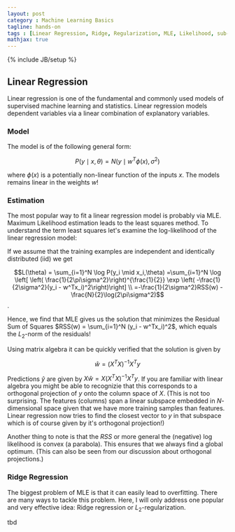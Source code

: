 ```yaml
---
layout: post
category : Machine Learning Basics
tagline: hands-on
tags : [Linear Regression, Ridge, Regularization, MLE, Likelihood, sub-space, Regularization, Gaussian, Prior]
mathjax: true
---
```

{% include JB/setup %}

## Linear Regression 

Linear regression is one of the fundamental and commonly used models of supervised machine learning and statistics. Linear regression models dependent variables via a linear combination of explanatory variables.

### Model

The model is of the following general form:

$$P(y \mid x,\theta) = N(y \mid w^T\phi(x),\sigma^2) $$

where $\phi(x)$ is a potentially non-linear function of the inputs $x$. The models remains linear in the weights $w$!

### Estimation

The most popular way to fit a linear regression model is probably via MLE. Maximum Likelihood estimation leads to the least squares method. To understand the term least squares let's examine the log-likelihood of the linear regression model:

If we assume that the training examples are independent and identically distributed (iid) we get

$$L(\theta) = \sum_{i=1}^N \log P(y_i \mid x_i,\theta) =\sum_{i=1}^N \log \left[ \left( \frac{1}{2\pi\sigma^2}\right)^{\frac{1}{2}} \exp \left( -\frac{1}{2\sigma^2}(y_i - w^Tx_i)^2\right)\right] \\
=-\frac{1}{2\sigma^2}RSS(w) - \frac{N}{2}\log(2\pi\sigma^2)$$.

Hence, we find that MLE gives us the solution that minimizes the Residual Sum of Squares $RSS(w) = \sum_{i=1}^N (y_i - w^Tx_i)^2$, which equals the $L_2$-norm of the residuals!

Using matrix algebra it can be quickly verified that the solution is given by

$$\hat{w} = (X^T X)^{-1}X^Ty $$

Predictions $\hat{y}$ are given by $X\hat{w} = X(X^TX)^{-1}X^Ty$. If you are familiar with linear algebra you might be able to recognizie that this corresponds to a orthogonal projection of $y$ onto the column space of $X$. (This is not too surprising. The features (columns) span a linear subspace embedded in $N$-dimensional space given that we have more training samples than features. Linear regression now tries to find the closest vector to $y$ in that subspace which is of course given by it's orthogonal projection!)

Another thing to note is that the $RSS$ or more general the (negative) log likelihood is convex (a parabola). This ensures that we always find a global optimum. (This can also be seen from our discussion about orthogonal projections.)

### Ridge Regression

The biggest problem of MLE is that it can easily lead to overfitting. There are many ways to tackle this problem. Here, I will only address one popular and very effective idea: Ridge regression or $L_2$-regularization.

tbd



